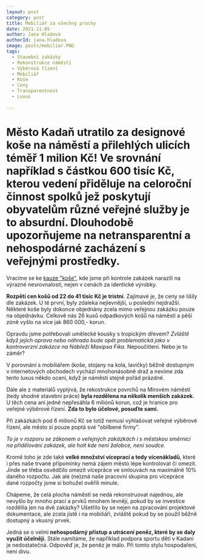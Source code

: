 ```yaml
---
layout: post
category: post
title: Mobiliář za všechny prachy 
date: 2021-11-05
author: Jana Hladová
authorId: jana.hladova
image: posts/mobiliar.PNG
tags:
  - Stavební zakázky
  - Rekonstrukce náměstí
  - Výběrová řízení
  - Mobiliář
  - Koše
  - Ceny
  - Transparentnost
  - Luxus
 
---
```


# Město Kadaň utratilo za designové koše na náměstí a přilehlých ulicích téměř 1 milion Kč! Ve srovnání například s částkou 600 tisíc Kč, kterou vedení přiděluje na celoroční činnost spolků jež poskytují obyvatelům různé veřejné služby je to absurdní. Dlouhodobě upozorňujeme na netransparentní a nehospodárné zacházení s veřejnými prostředky. 

Vracíme se ke [kauze "koše"](https://kadan.pirati.cz/aktuality/kose.html), kde jsme při kontrole zakázek narazili na výrazné nesrovnalosti, nejen v cenách za identické výrobky.

**Rozpětí cen košů od 22 do 41 tisíc Kč je tristní**.
Zajímavé je, že ceny se lišily dle zakázek.  U té první, byly zdaleka nejlevnější, u poslední nejdražší. Některé koše byly dokonce objednány zcela mimo veřejnou zakázku pouze na objednávku. Celkově nás 26 kusů odpadkových košů na náměstí a pěší zóně vyšlo na více jak 860 000,- korun. 

Opravdu jsme potřebovali umělecké kousky s tropickým dřevem? 
*Zvláště když jejich oprava nebo náhrada bude opět problematická jako v kontroverzní zakázce na Nábřeží Maxipsa Fíka.* 
Nepoučitlení. Nebo je to záměr?

V porovnání s mobiliářem (koše, stojany na kola, lavičky) běžně dostupným v internetových obchodech vychází mnohonásobně draž a nevíme zda tento luxus někdo ocení, když je náměstí stejně pořád prázdné.

Dále ale z materiálů vyplývá, že rekostrukce povrchů na Mírovém náměstí (tedy shodné stavební práce) **byla rozdělena na několik menších zakázek.**
U těch cena ani jedné nepřesáhla 6 miliónů korun, což je hranice pro veřejné výběrové řízení. **Zda to bylo účelové, posuďte sami.**

Při zakázkách pod 6 milionů Kč se totiž nemusí vyhlašovat veřejné výběrové řízení, ale město si pouze poptá své "oblíbené firmy".

*To je v rozporu se zákonem o veřejných zakázkách i s městskou směrnicí na přidělování zakázek, ale holt kde není žalobce, není soudce.*

Kromě toho je zde také **velké množství víceprací a tedy vícenákladů**, které i přes naše trvané připomínky nemá zájem město lépe kontrolovat či omezit. 
Jinde se třeba osvědčilo omezit vícepráce ve smlouvách na maximálně 10% daného rozpočtu. 
Jak ale (ne)zná naše pracovní skupina pro vícepráce dané rozpočty jsme si bohužel ověřili minule.  
 
Chápeme, že celá plocha náměstí se nedá rekonstruovat najednou, ale nevyšlo by mnoho prací a prvků mnohem levněji, pokud by se investice rozdělila 
jen na dvě zakázky? 
Ušetřilo by se nejen na zpracování projektové dokumentace, ale zcela jistě i na mobiliáři, zvláště pokud by se použil běžně dostupný a vkusný prvek. 

Jedná se o velmi **nehospodárný přístup a utrácení peněz, které by se daly využít účelněji.** 
Stále namítáme, že například podpora sportu dětí v Kadani je nedostatečná. Odpověď je, že peněz je málo. 
Při tomto stylu hospodaření, není divu.





